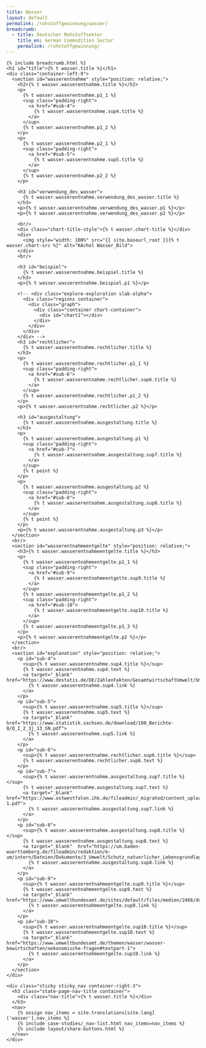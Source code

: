```yaml
---
title: Wasser
layout: default
permalink: /rohstoffgewinnung/wasser/
breadcrumb:
  - title: Deutscher Rohstoffsektor
    title_en: German Commodities Sector
    permalink: /rohstoffgewinnung/
---
```

<link rel="stylesheet" type="text/css" href="{{ site.baseurl_root }}/css/slick-theme.css"/>
<link rel="stylesheet" type="text/css" href="//cdn.jsdelivr.net/jquery.slick/1.6.0/slick.css"/>

<main class="container-page-wrapper layout-state-pages">
  <section class="container" style="position: relative;">

    {% include breadcrumb.html %}
    <h1 id="title">{% t wasser.title %}</h1>
    <div class="container-left-9">
      <section id="wasserentnahme" style="position: relative;">
        <h2>{% t wasser.wasserentnahme.title %}</h2>
        <p>
          {% t wasser.wasserentnahme.p1_1 %}
          <sup class="padding-right">
            <a href="#sub-4">
              {% t wasser.wasserentnahme.sup4.title %}
            </a>
          </sup>
          {% t wasser.wasserentnahme.p1_2 %}
        </p>
        <p>
          {% t wasser.wasserentnahme.p2_1 %}
          <sup class="padding-right">
            <a href="#sub-5">
              {% t wasser.wasserentnahme.sup5.title %}
            </a>
          </sup>
          {% t wasser.wasserentnahme.p2_2 %}
        </p>

        <h3 id="verwendung_des_wasser">
          {% t wasser.wasserentnahme.verwendung_des_wasser.title %}
        </h3>
        <p>{% t wasser.wasserentnahme.verwendung_des_wasser.p1 %}</p>
        <p>{% t wasser.wasserentnahme.verwendung_des_wasser.p2 %}</p>

        <br/>
        <div class="chart-title-style">{% t wasser.chart-title %}</div>
        <div>
          <img style="width: 100%" src="{{ site.baseurl_root }}{% t wasser.chart-src %}" alt="KAchel Wasser_Bild">
        </div>
        <br/>

        <h3 id="beispiel">
          {% t wasser.wasserentnahme.beispiel.title %}
        </h3>
        <p>{% t wasser.wasserentnahme.beispiel.p1 %}</p>

        <!-- <div class="explore-exploration slab-alpha">
          <div class="regions container">
            <div class="graph">
              <div class="container chart-container">
                <div id="chart1"></div>
              </div>
            </div>
          </div>
        </div> -->
        <h3 id="rechtlicher">
          {% t wasser.wasserentnahme.rechtlicher.title %}
        </h3>
        <p>
          {% t wasser.wasserentnahme.rechtlicher.p1_1 %}
          <sup class="padding-right">
            <a href="#sub-6">
              {% t wasser.wasserentnahme.rechtlicher.sup6.title %}
            </a>
          </sup>
          {% t wasser.wasserentnahme.rechtlicher.p1_2 %}
        </p>
        <p>{% t wasser.wasserentnahme.rechtlicher.p2 %}</p>

        <h3 id="ausgestaltung">
          {% t wasser.wasserentnahme.ausgestaltung.title %}
        </h3>
        <p>
          {% t wasser.wasserentnahme.ausgestaltung.p1 %}
          <sup class="padding-right">
            <a href="#sub-7">
              {% t wasser.wasserentnahme.ausgestaltung.sup7.title %}
            </a>
          </sup>
          {% t point %}
        </p>
        <p>
          {% t wasser.wasserentnahme.ausgestaltung.p2 %}
          <sup class="padding-right">
            <a href="#sub-8">
              {% t wasser.wasserentnahme.ausgestaltung.sup8.title %}
            </a>
          </sup>
          {% t point %}
        </p>
        <p>{% t wasser.wasserentnahme.ausgestaltung.p3 %}</p>
      </section>
      <br/>
      <section id="wasserentnahmeentgelte" style="position: relative;">
        <h3>{% t wasser.wasserentnahmeentgelte.title %}</h3>
        <p>
          {% t wasser.wasserentnahmeentgelte.p1_1 %}
          <sup class="padding-right">
            <a href="#sub-9">
              {% t wasser.wasserentnahmeentgelte.sup9.title %}
            </a>
          </sup>
          {% t wasser.wasserentnahmeentgelte.p1_2 %}
          <sup class="padding-right">
            <a href="#sub-10">
              {% t wasser.wasserentnahmeentgelte.sup10.title %}
            </a>
          </sup>
          {% t wasser.wasserentnahmeentgelte.p1_3 %}
        </p>
        <p>{% t wasser.wasserentnahmeentgelte.p2 %}</p>
      </section>
      <br/>
      <section id="explanation" style="position: relative;">
        <p id="sub-4">
          <sup>{% t wasser.wasserentnahme.sup4.title %}</sup>
          {% t wasser.wasserentnahme.sup4.text %}
          <a target="_blank" href="https://www.destatis.de/DE/ZahlenFakten/GesamtwirtschaftUmwelt/Umwelt/UmweltoekonomischeGesamtrechnungen/MaterialEnergiefluesse/Tabellen/EntnahmeWasser.html">
            {% t wasser.wasserentnahme.sup4.link %}
          </a>
        </p>
        <p id="sub-5">
          <sup>{% t wasser.wasserentnahme.sup5.title %}</sup>
          {% t wasser.wasserentnahme.sup5.text %}
          <a target="_blank" href="https://www.statistik.sachsen.de/download/100_Berichte-Q/Q_I_2_3j_13_SN.pdf">
            {% t wasser.wasserentnahme.sup5.link %}
          </a>
        </p>
        <p id="sub-6">
          <sup>{% t wasser.wasserentnahme.rechtlicher.sup6.title %}</sup>
          {% t wasser.wasserentnahme.rechtlicher.sup6.text %}
        </p>
        <p id="sub-7">
          <sup>{% t wasser.wasserentnahme.ausgestaltung.sup7.title %}</sup>
          {% t wasser.wasserentnahme.ausgestaltung.sup7.text %}
          <a target="_blank" href="https://www.ostwestfalen.ihk.de/fileadmin/_migrated/content_uploads/WEE_Wasserentnahmeentgelte_der_Laender_Broschure-1.pdf">
            {% t wasser.wasserentnahme.ausgestaltung.sup7.link %}
          </a>
        </p>
        <p id="sub-8">
          <sup>{% t wasser.wasserentnahme.ausgestaltung.sup8.title %}</sup>
          {% t wasser.wasserentnahme.ausgestaltung.sup8.text %}
          <a target="_blank"  href="https://um.baden-wuerttemberg.de/fileadmin/redaktion/m-um/intern/Dateien/Dokumente/3_Umwelt/Schutz_natuerlicher_Lebensgrundlagen/Wasser/Rechtsvorschriften/WEE/160630_Endbericht_WEE_UFZ.pdf">
            {% t wasser.wasserentnahme.ausgestaltung.sup8.link %}
          </a>
        </p>
        <p id="sub-9">
          <sup>{% t wasser.wasserentnahmeentgelte.sup9.title %}</sup>
          {% t wasser.wasserentnahmeentgelte.sup9.text %}
          <a target="_blank" href="https://www.umweltbundesamt.de/sites/default/files/medien/2466/dokumente/tabelle_wasserentnahmeentgelte_im_rohstoffsektor_uba_neu.docx">
            {% t wasser.wasserentnahmeentgelte.sup9.link %}
          </a>
        </p>
        <p id="sub-10">
          <sup>{% t wasser.wasserentnahmeentgelte.sup10.title %}</sup>
          {% t wasser.wasserentnahmeentgelte.sup10.text %}
          <a target="_blank" href="https://www.umweltbundesamt.de/themen/wasser/wasser-bewirtschaften/oekonomische-fragen#textpart-1">
            {% t wasser.wasserentnahmeentgelte.sup10.link %}
          </a>
        </p>
      </section>
    </div>

    <div class="sticky sticky_nav container-right-3">
      <h3 class="state-page-nav-title container">
        <div class="nav-title">{% t wasser.title %}</div>
      </h3>
      <nav>
        {% assign nav_items = site.translations[site.lang]['wasser'].nav_items %}
        {% include case-studies/_nav-list.html nav_items=nav_items %}
        {% include layout/share-buttons.html %}
      </nav>
    </div>
  </section>
</main>

<script src="https://ajax.googleapis.com/ajax/libs/jquery/1.12.4/jquery.min.js"></script>
<script type="text/javascript" src="//cdn.jsdelivr.net/jquery.slick/1.6.0/slick.min.js"></script>
<script type="text/javascript" src="{{ site.baseurl_root }}/js/lib/static.min.js" charset="utf-8"></script>
<script type="text/javascript" src="https://cdnjs.cloudflare.com/ajax/libs/jqPlot/1.0.8/jquery.jqplot.min.js"></script>
<link rel="stylesheet" type="text/css" href="https://cdnjs.cloudflare.com/ajax/libs/jqPlot/1.0.8/jquery.jqplot.min.css"/>
<script type="text/javascript" src="https://cdnjs.cloudflare.com/ajax/libs/jqPlot/1.0.8/plugins/jqplot.barRenderer.min.js"></script>
<script type="text/javascript" src="https://cdnjs.cloudflare.com/ajax/libs/jqPlot/1.0.8/plugins/jqplot.pieRenderer.min.js"></script>
<script type="text/javascript" src="https://cdnjs.cloudflare.com/ajax/libs/jqPlot/1.0.8/plugins/jqplot.categoryAxisRenderer.min.js"></script>
<script type="text/javascript" src="https://cdnjs.cloudflare.com/ajax/libs/jqPlot/1.0.8/plugins/jqplot.pointLabels.min.js"></script>

<script type="text/javascript" src="{{ site.baseurl_root }}/js/pages/barGraph.js" charset="utf-8"></script>
<script type="text/javascript" src="{{ site.baseurl_root }}/js/lib/explore.min.js" charset="utf-8"></script>
